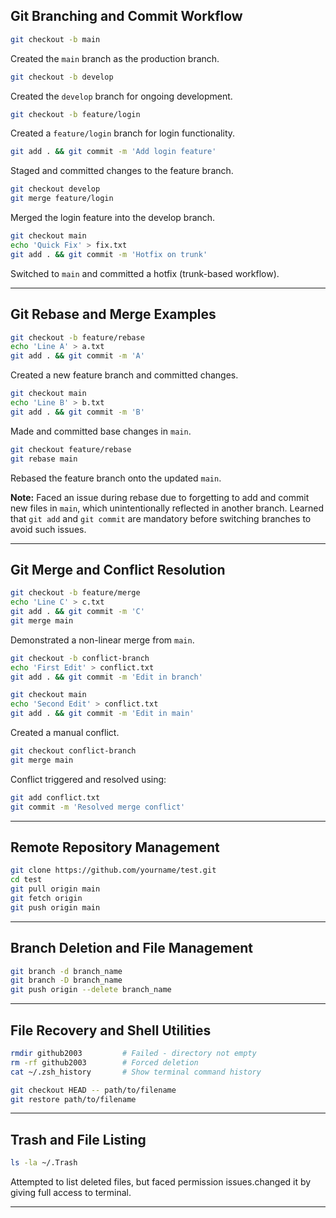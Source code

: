 
## Git Branching and Commit Workflow

```bash
git checkout -b main
```
Created the `main` branch as the production branch.

```bash
git checkout -b develop
```
Created the `develop` branch for ongoing development.

```bash
git checkout -b feature/login
```
Created a `feature/login` branch for login functionality.

```bash
git add . && git commit -m 'Add login feature'
```
Staged and committed changes to the feature branch.

```bash
git checkout develop
git merge feature/login
```
Merged the login feature into the develop branch.

```bash
git checkout main
echo 'Quick Fix' > fix.txt
git add . && git commit -m 'Hotfix on trunk'
```
Switched to `main` and committed a hotfix (trunk-based workflow).

---

## Git Rebase and Merge Examples

```bash
git checkout -b feature/rebase
echo 'Line A' > a.txt
git add . && git commit -m 'A'
```
Created a new feature branch and committed changes.

```bash
git checkout main
echo 'Line B' > b.txt
git add . && git commit -m 'B'
```
Made and committed base changes in `main`.

```bash
git checkout feature/rebase
git rebase main
```
Rebased the feature branch onto the updated `main`.

**Note:** Faced an issue during rebase due to forgetting to add and commit new files in `main`, which unintentionally reflected in another branch. Learned that `git add` and `git commit` are mandatory before switching branches to avoid such issues.

---

## Git Merge and Conflict Resolution

```bash
git checkout -b feature/merge
echo 'Line C' > c.txt
git add . && git commit -m 'C'
git merge main
```
Demonstrated a non-linear merge from `main`.

```bash
git checkout -b conflict-branch
echo 'First Edit' > conflict.txt
git add . && git commit -m 'Edit in branch'

git checkout main
echo 'Second Edit' > conflict.txt
git add . && git commit -m 'Edit in main'
```
Created a manual conflict.

```bash
git checkout conflict-branch
git merge main
```
Conflict triggered and resolved using:

```bash
git add conflict.txt
git commit -m 'Resolved merge conflict'
```

---

## Remote Repository Management

```bash
git clone https://github.com/yourname/test.git
cd test
git pull origin main
git fetch origin
git push origin main
```

---

## Branch Deletion and File Management

```bash
git branch -d branch_name
git branch -D branch_name
git push origin --delete branch_name
```

---

## File Recovery and Shell Utilities

```bash
rmdir github2003         # Failed - directory not empty
rm -rf github2003        # Forced deletion
cat ~/.zsh_history       # Show terminal command history

git checkout HEAD -- path/to/filename
git restore path/to/filename
```

---

## Trash and File Listing

```bash
ls -la ~/.Trash
```
Attempted to list deleted files, but faced permission issues.changed it by giving full access to terminal.

---
